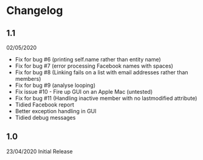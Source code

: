 # Changelog

## 1.1
02/05/2020
* Fix for bug #6 (printing self.name rather than entity name)
* Fix for bug #7 (error processing Facebook names with spaces)
* Fix for bug #8 (Linking fails on a list with email addresses rather than members)
* Fix for bug #9 (analyse looping)
* Fix issue #10 - Fire up GUI on an Apple Mac (untested)
* Fix for bug #11 (Handling inactive member with no lastmodified attribute)
* Tidied Facebook report 
* Better exception handling in GUI
* Tidied debug messages

## 1.0
23/04/2020
Initial Release
